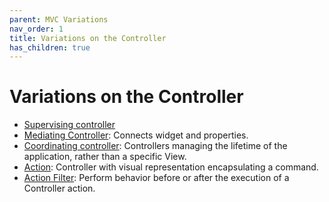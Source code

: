```yaml
---
parent: MVC Variations
nav_order: 1
title: Variations on the Controller
has_children: true
---
```

# Variations on the Controller

* [Supervising controller](39_supervising_controller.md)
* [Mediating Controller](mediating_controller.md): Connects widget and properties.
* [Coordinating controller](coordinating_controller.md): Controllers managing the lifetime of the application, rather than a specific View.
* [Action](action.md): Controller with visual representation encapsulating a command.
* [Action Filter](action_filter.md): Perform behavior before or after the execution of a Controller action.
